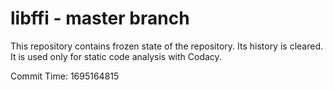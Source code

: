 # libffi - master branch

This repository contains frozen state of the repository.
Its history is cleared. It is used only for static code
analysis with Codacy.

Commit Time: 1695164815